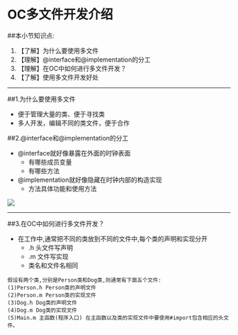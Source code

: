 # OC多文件开发介绍
##本小节知识点:
1. 【了解】为什么要使用多文件
2. 【理解】@interface和@implementation的分工
3. 【理解】在OC中如何进行多文件开发？
4. 【了解】使用多文件开发好处

---

##1.为什么要使用多文件
- 便于管理大量的类、便于寻找类
- 多人开发，编辑不同的类文件，便于合作

##2.@interface和@implementation的分工
- @interface就好像暴露在外面的时钟表面
    * 有哪些成员变量
    * 有哪些方法 
- @implementation就好像隐藏在时钟内部的构造实现
    * 方法具体功能和使用方法 


![](/images/ocDay2/a6/inm.png)

---

##3.在OC中如何进行多文件开发？
- 在工作中,通常把不同的类放到不同的文件中,每个类的声明和实现分开
    + .h 头文件写声明
    + .m 文件写实现
    + 类名和文件名相同

```objc
假设有两个类,分别是Person类和Dog类,则通常有下面五个文件:
(1)Person.h Person类的声明文件
(2)Person.m Person类的实现文件
(3)Dog.h Dog类的声明文件
(4)Dog.m Dog类的实现文件
(5)Main.m 主函数(程序入口) 在主函数以及类的实现文件中要使用#import包含相应的头文件。
```
